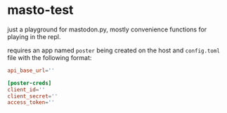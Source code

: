 # masto-test
just a playground for mastodon.py, mostly convenience functions for playing in the repl.

requires an app named `poster` being created on the host
and `config.toml` file with the following format:

```toml
api_base_url=''

[poster-creds]
client_id=''
client_secret=''
access_token=''

```
